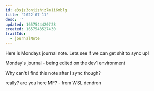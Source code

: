 ```yaml
---
id: e3sjz3onjizhjz7m1i6mblg
title: '2022-07-11'
desc: ''
updated: 1657544420728
created: 1657543527430
traitIds:
  - journalNote
---
```

Here is Mondays journal note.  Lets see if we can get shit to sync up!


Monday's journal - being edited on the dev1 environment

Why can't I find this note after I sync though?


really?  are you here MF? - from WSL dendron